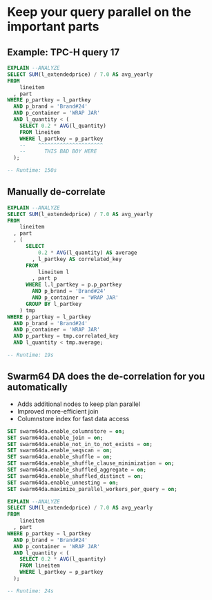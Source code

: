 # Keep your query parallel on the important parts

## Example: TPC-H query 17

```sql
EXPLAIN --ANALYZE
SELECT SUM(l_extendedprice) / 7.0 AS avg_yearly
FROM
    lineitem
  , part
WHERE p_partkey = l_partkey
  AND p_brand = 'Brand#24'
  AND p_container = 'WRAP JAR'
  AND l_quantity < (
    SELECT 0.2 * AVG(l_quantity)
    FROM lineitem
    WHERE l_partkey = p_partkey
    --    ^^^^^^^^^^^^^^^^^^^^^
    --      THIS BAD BOY HERE
  );

-- Runtime: 150s
```


## Manually de-correlate

```sql
EXPLAIN --ANALYZE
SELECT SUM(l_extendedprice) / 7.0 AS avg_yearly
FROM
    lineitem
  , part
  , (
      SELECT
          0.2 * AVG(l_quantity) AS average
        , l_partkey AS correlated_key
      FROM
          lineitem l
        , part p
      WHERE l.l_partkey = p.p_partkey
        AND p_brand = 'Brand#24'
        AND p_container = 'WRAP JAR'
      GROUP BY l_partkey
    ) tmp
WHERE p_partkey = l_partkey
  AND p_brand = 'Brand#24'
  AND p_container = 'WRAP JAR'
  AND p_partkey = tmp.correlated_key
  AND l_quantity < tmp.average;

-- Runtime: 19s
```


## Swarm64 DA does the de-correlation for you automatically

* Adds additional nodes to keep plan parallel
* Improved more-efficient join
* Columnstore index for fast data access

```sql
SET swarm64da.enable_columnstore = on;
SET swarm64da.enable_join = on;
SET swarm64da.enable_not_in_to_not_exists = on;
SET swarm64da.enable_seqscan = on;
SET swarm64da.enable_shuffle = on;
SET swarm64da.enable_shuffle_clause_minimization = on;
SET swarm64da.enable_shuffled_aggregate = on;
SET swarm64da.enable_shuffled_distinct = on;
SET swarm64da.enable_unnesting = on;
SET swarm64da.maximize_parallel_workers_per_query = on;

EXPLAIN --ANALYZE
SELECT SUM(l_extendedprice) / 7.0 AS avg_yearly
FROM
    lineitem
  , part
WHERE p_partkey = l_partkey
  AND p_brand = 'Brand#24'
  AND p_container = 'WRAP JAR'
  AND l_quantity < (
    SELECT 0.2 * AVG(l_quantity)
    FROM lineitem
    WHERE l_partkey = p_partkey
  );

-- Runtime: 24s
```
